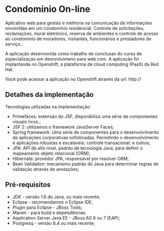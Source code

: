 Condomínio On-line
===============

Aplicativo web para gestão e melhoria na comunicação de informações envolvidas em um condomínio residencial. Controle de solicitações, reclamações, mural eletrônico, reserva de ambientes e controle de acesso ao condomínio de moradores, visitantes, funcionários e
prestadores de serviço..

A aplicação desenvovida como trabalho de conclusao do curso de especializaçao em desnvolvimeno para web com. A aplicação foi implantanda no Openshift, a plataforma de cloud computing (PaaS) da Red Hat.

Você pode acessar a aplicação no Openshift através da url: http://

Detalhes da implementação
-------
Tecnologias utilizadas na implementação:
* Primefaces: extensão do JSF, disponibiliza uma série de componentes visuais ricos.;
* JSF 2: utilizamos o framework JavaServer Faces;
* Spring framework: Uma série de componentes para o desenvolvimento de aplicações corporativas sofisticadas. Permitindo o desenvolvimento e aplicações robustas e escaláveis; controle transacional; e outros;
* JPA: API de alto nível, padrão da tecnologia Java, para definir o mapeamento objeto relacional (ORM);
* Hibernate: provedor JPA, responsável por resolver ORM;
* Bean Validation: mecanismo padrão do Java para determinar regras de validação através de anotações;

Pré-requisitos
-------
* JDK - versão 1.6 do Java, ou mais recente;
* Eclipse - recomendamos o Eclipse IDE;
* Plugin para Eclipse - JBoss Tools;
* Maven - para build e dependências.
* Application Server Java EE - JBoss AS 6 ou 7 (EAP);
* Postgresq - versão 8.4 ou mais recente;
